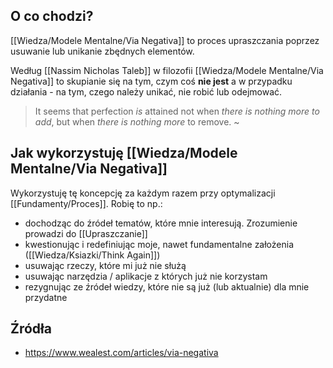  ## O co chodzi?
 
[[Wiedza/Modele Mentalne/Via Negativa]] to proces upraszczania poprzez usuwanie lub unikanie zbędnych elementów. 

Według [[Nassim Nicholas Taleb]] w filozofii [[Wiedza/Modele Mentalne/Via Negativa]] to skupianie się na tym, czym coś **nie jest** a w przypadku działania - na tym, czego należy unikać, nie robić lub odejmować. 

> It seems that perfection _is_ attained not when _there is nothing more to add_, but when _there is nothing more_ to remove. ~ 

## Jak wykorzystuję [[Wiedza/Modele Mentalne/Via Negativa]]
Wykorzystuję tę koncepcję za każdym razem przy optymalizacji [[Fundamenty/Proces]]. Robię to np.: 
- dochodząc do źródeł tematów, które mnie interesują. Zrozumienie prowadzi do [[Upraszczanie]]
- kwestionując i redefiniując moje, nawet fundamentalne założenia ([[Wiedza/Ksiazki/Think Again]])
- usuwając rzeczy, które mi już nie służą
- usuwając narzędzia / aplikacje z których już nie korzystam
- rezygnując ze źródeł wiedzy, które nie są już (lub aktualnie) dla mnie przydatne

## Źródła
- https://www.wealest.com/articles/via-negativa

